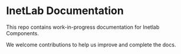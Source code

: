 InetLab Documentation
=====================

This repo contains work-in-progress documentation for Inetlab Components. 

We welcome contributions to help us improve and complete the docs.

